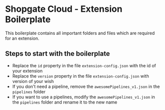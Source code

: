# Shopgate Cloud - Extension Boilerplate

This boilerplate contains all important folders and files which are required for an extension.

## Steps to start with the boilerplate

- Replace the `id` property in the file `extension-config.json` with the id of your extension
- Replace the `version` property in the file `extension-config.json` with version of your wish
- If you don't need a pipeline, remove the `awesomePipelines_v1.json` in the `pipelines` folder
- If you want to use a pipelines, modify the `awesomePipelines_v1.json` in the `pipelines` folder and rename it to the new name 